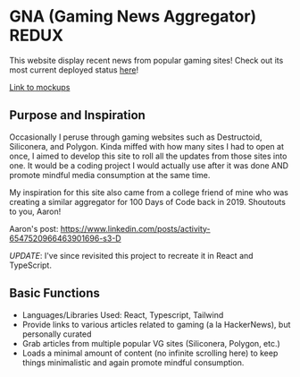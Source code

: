 # GNA (Gaming News Aggregator) REDUX
This website display recent news from popular gaming sites! Check out its most current deployed status [here](https://gaming-news-aggregator.netlify.app/)!

[Link to mockups](https://www.figma.com/design/YQNLAaBXL2TVBSuslj85KhiX/Gaming-News-Aggregator-Splash?m=auto&t=PsFrX8bVxZ1fNtoT-1)

## Purpose and Inspiration
Occasionally I peruse through gaming websites such as Destructoid, Siliconera, and Polygon. Kinda miffed with how many sites I had to open at once, I aimed to develop this site to roll all the updates from those sites into one. It would be a coding project I would actually use after it was done AND promote mindful media consumption at the same time.

My inspiration for this site also came from a college friend of mine who was creating a similar aggregator for 100 Days of Code back in 2019. Shoutouts to you, Aaron!

Aaron's post: https://www.linkedin.com/posts/activity-6547520966463901696-s3-D

*UPDATE*: I've since revisited this project to recreate it in React and TypeScript.

## Basic Functions
* Languages/Libraries Used: React, Typescript, Tailwind
* Provide links to various articles related to gaming (a la HackerNews), but personally curated
* Grab articles from multiple popular VG sites (Siliconera, Polygon, etc.)
* Loads a minimal amount of content (no infinite scrolling here) to keep things minimalistic and again promote mindful consumption.